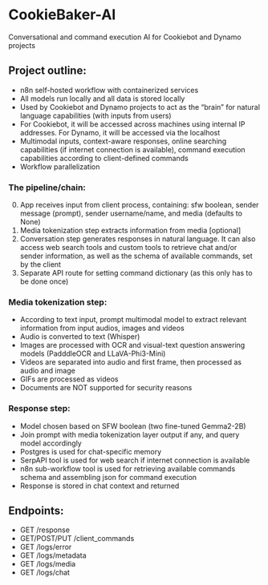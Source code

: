 # CookieBaker-AI

Conversational and command execution AI for Cookiebot and Dynamo projects

## Project outline:

- n8n self-hosted workflow with containerized services
- All models run locally and all data is stored locally
- Used by Cookiebot and Dynamo projects to act as the “brain” for natural language capabilities (with inputs from users)
- For Cookiebot, it will be accessed across machines using internal IP addresses. For Dynamo, it will be accessed via the localhost
- Multimodal inputs, context-aware responses, online searching capabilities (if internet connection is available), command execution capabilities according to client-defined commands
- Workflow parallelization

### The pipeline/chain:

0) App receives input from client process, containing: sfw boolean, sender message (prompt), sender username/name, and media (defaults to None)
1) Media tokenization step extracts information from media [optional]
2) Conversation step generates responses in natural language. It can also access web search tools and custom tools to retrieve chat and/or sender information, as well as the schema of available commands, set by the client
3) Separate API route for setting command dictionary (as this only has to be done once)

### Media tokenization step:

- According to text input, prompt multimodal model to extract relevant information from input audios, images and videos
- Audio is converted to text (Whisper)
- Images are processed with OCR and visual-text question answering models (PadddleOCR and LLaVA-Phi3-Mini)
- Videos are separated into audio and first frame, then processed as audio and image
- GIFs are processed as videos
- Documents are NOT supported for security reasons

### Response step:

- Model chosen based on SFW boolean (two fine-tuned Gemma2-2B)
- Join prompt with media tokenization layer output if any, and query model accordingly
- Postgres is used for chat-specific memory
- SerpAPI tool is used for web search if internet connection is available
- n8n sub-workflow tool is used for retrieving available commands schema and assembling json for command execution
- Response is stored in chat context and returned

## Endpoints:

- GET /response
- GET/POST/PUT /client_commands
- GET /logs/error
- GET /logs/metadata
- GET /logs/media
- GET /logs/chat
